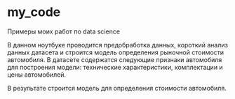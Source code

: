 # my_code
Примеры моих работ по data science

В данном ноутбуке проводится предобработка данных, короткий анализ данных датасета и строится модель определения рыночной стоимости автомобиля.
В датасете содержатся следующие признаки автомобиля для построения модели: технические характеристики, комплектации и цены автомобилей.

В результате строится модель для определения стоимости автомобиля.
